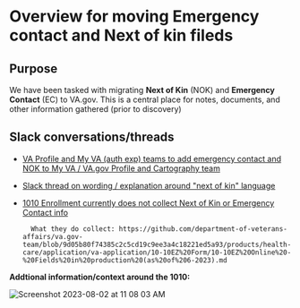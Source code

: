 # Overview for moving Emergency contact and Next of kin fileds 

## Purpose

We have been tasked with migrating **Next of Kin** (NOK) and **Emergency Contact** (EC) to VA.gov. This is a central place for notes, documents, and other information gathered (prior to discovery)

## Slack conversations/threads 

- [VA Profile and My VA (auth exp) teams to add emergency contact and NOK to My VA / VA.gov Profile and Cartography team](https://dsva.slack.com/archives/C7TE0PFTL/p1685998262690309?thread_ts=1685977200.921009&cid=C7TE0PFTL)
- [Slack thread on wording / explanation around "next of kin" language](https://dsva.slack.com/archives/C01K37HRUAH/p1687290331801719)
- [1010 Enrollment currently does not collect Next of Kin or Emergency Contact info](https://dsva.slack.com/archives/CMJ2V70UV/p1688153443697539)

        What they do collect: https://github.com/department-of-veterans-affairs/va.gov-team/blob/9d05b80f74385c2c5cd19c9ee3a4c18221ed5a93/products/health-care/application/va-application/10-10EZ%20Form/10-10EZ%20Online%20-%20Fields%20in%20production%20(as%20of%206-2023).md
  
**Addtional information/context around the 1010:** 
   
![Screenshot 2023-08-02 at 11 08 03 AM](https://github.com/department-of-veterans-affairs/va.gov-team/assets/58444931/e2c83c59-0f31-443c-96a8-412f86c4683c)

